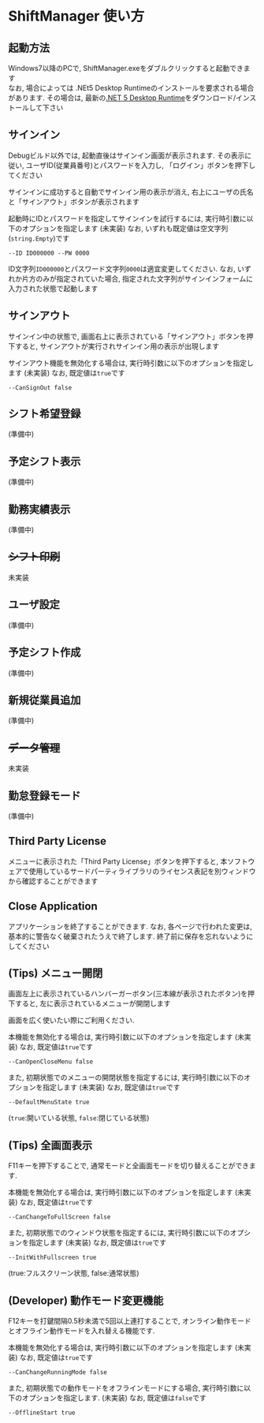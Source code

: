 # ShiftManager 使い方

## 起動方法
Windows7以降のPCで, ShiftManager.exeをダブルクリックすると起動できます  
なお, 場合によっては .NEt5 Desktop Runtimeのインストールを要求される場合があります.  その場合は, 最新の[.NET 5 Desktop Runtime](https://dotnet.microsoft.com/download/dotnet/5.0)をダウンロード/インストールして下さい

## サインイン
Debugビルド以外では, 起動直後はサインイン画面が表示されます.  その表示に従い, ユーザID(従業員番号)とパスワードを入力し, 「ログイン」ボタンを押下してください

サインインに成功すると自動でサインイン用の表示が消え, 右上にユーザの氏名と「サインアウト」ボタンが表示されます

起動時にIDとパスワードを指定してサインインを試行するには, 実行時引数に以下のオプションを指定します (未実装) なお, いずれも既定値は空文字列(`string.Empty`)です

```
--ID ID000000 --PW 0000
```
ID文字列`ID000000`とパスワード文字列`0000`は適宜変更してください.  なお, いずれか片方のみが指定されていた場合, 指定された文字列がサインインフォームに入力された状態で起動します

## サインアウト
サインイン中の状態で, 画面右上に表示されている「サインアウト」ボタンを押下すると, サインアウトが実行されサインイン用の表示が出現します

サインアウト機能を無効化する場合は, 実行時引数に以下のオプションを指定します (未実装) なお, 既定値は`true`です

```
--CanSignOut false
```

## シフト希望登録
(準備中)

## 予定シフト表示
(準備中)

## 勤務実績表示
(準備中)

## ~~シフト印刷~~
未実装

## ユーザ設定
(準備中)

## 予定シフト作成
(準備中)

## 新規従業員追加
(準備中)

## ~~データ管理~~
未実装

## 勤怠登録モード
(準備中)

## Third Party License
メニューに表示された「Third Party License」ボタンを押下すると, 本ソフトウェアで使用しているサードパーティライブラリのライセンス表記を別ウィンドウから確認することができます

## Close Application
アプリケーションを終了することができます.  なお, 各ページで行われた変更は, 基本的に警告なく破棄されたうえで終了します.  終了前に保存を忘れないようにしてください

## (Tips) メニュー開閉
画面左上に表示されているハンバーガーボタン(三本線が表示されたボタン)を押下すると, 左に表示されているメニューが開閉します

画面を広く使いたい際にご利用ください.

本機能を無効化する場合は, 実行時引数に以下のオプションを指定します (未実装) なお, 既定値は`true`です

```
--CanOpenCloseMenu false
```

また, 初期状態でのメニューの開閉状態を指定するには, 実行時引数に以下のオプションを指定します (未実装) なお, 既定値は`true`です

```
--DefaultMenuState true
```
(`true`:開いている状態, `false`:閉じている状態)

## (Tips) 全画面表示
F11キーを押下することで, 通常モードと全画面モードを切り替えることができます.

本機能を無効化する場合は, 実行時引数に以下のオプションを指定します (未実装) なお, 既定値は`true`です

```
--CanChangeToFullScreen false
```

また, 初期状態でのウィンドウ状態を指定するには, 実行時引数に以下のオプションを指定します (未実装) なお, 既定値は`true`です

```
--InitWithFullscreen true
```
(true:フルスクリーン状態, false:通常状態)

## (Developer) 動作モード変更機能
F12キーを打鍵間隔0.5秒未満で5回以上連打することで, オンライン動作モードとオフライン動作モードを入れ替える機能です.

本機能を無効化する場合は, 実行時引数に以下のオプションを指定します (未実装) なお, 既定値は`true`です

```
--CanChangeRunningMode false
```

また, 初期状態での動作モードをオフラインモードにする場合, 実行時引数に以下のオプションを指定します. (未実装) なお, 既定値は`false`です

```
--OfflineStart true
```
